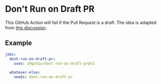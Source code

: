 # Don't Run on Draft PR

This GitHub Action will fail if the Pull Request is a draft. The idea is adapted from [this discussion](https://github.com/orgs/community/discussions/25722#discussioncomment-3248921).

## Example

```yaml
jobs:
  dont-run-on-draft-pr:
    uses: z0gsh1u/dont-run-on-draft-pr@v1
  
  whatever-else:
    needs: dont-run-on-draft-pr
```

